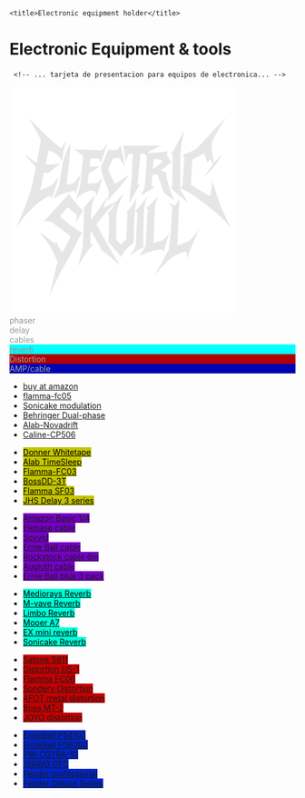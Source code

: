
<!DOCTYPE html>
<html lang="en">
<head>
    <meta charset="UTF-8">
    <meta name="viewport" content="width=device-width, initial-scale=1.0">
       <meta property="og:title" content="electricskull">
  <meta property="og:image" content="https://erickpolancoh.github.io/electricskull/electricskullMainFlayer.png">
  <meta name="description" content="Electric Skull: Electronic equipment & Tools Technology, cameras, guitar pedals, GPS, Dog GPS, Electronic components">
  <meta property="og:url" content="https://erickpolancoh.github.io/electricskull/">
     <link rel="stylesheet" href="style.css">
    <link rel="stylesheet" href="status.css">
    <link rel="stylesheet" href="media.css">
    <link href="https://fonts.googleapis.com/css2?family=Roboto&display=swap" rel="stylesheet">

    <title>Electronic equipment holder</title>
</head>
<body>
<div id="background_wrap"></div>
  <!--El maldito titulo-->
  <h1> 
    Electronic Equipment & tools
  </h1>







     <!-- ... tarjeta de presentacion para equipos de electronica... -->
    
   
<!-- ...video content wrapper... -->

<div class="logo-container">
  <img src="electricskull.svg" alt="Logo" />
</div>



<div>


<div class="demography-container">
<div class="demColor-lightblue" style="color: rgb(147, 147, 147);"><span>phaser</span></div>
<div class="demColor-yellow" style="color: rgb(155, 155, 155);"><span>delay</span></div>
<div class="demColor-purple" style="color: rgb(154, 154, 154);"><span>cables</span></div>
<div class="demColor-purple" style="background-color: aqua; color: rgb(149, 149, 149); "><span>reverb</span></div>
<div class="demColor-purple" style="background-color: rgb(178, 0, 0); color: rgb(167, 167, 167);  "><span>Distortion</span></div>
<div class="demColor-purple" style="background-color: rgb(0, 3, 178); color: rgb(167, 167, 167);  "><span>AMP/cable</span></div>
</div>

<main class="content">
  <!-- Aquí va tu contenido scrollable -->
           <!--ELECTRONICOS-->
   <nav class="navbar">
 
  <ul>
    <li><a href="https://amzn.to/4nbs7tW" target="_blank" rel="nofollowsponsored">buy at amazon </a></li>
    <li><a href="https://amzn.to/4g8agSm" target="_blank" rel="nofollowsponsored">flamma-fc05</a></li>
    <li><a href="https://amzn.to/3V0RBhR" target="_blank" rel="nofollowsponsored">Sonicake modulation</a></li>
    <li><a href="https://amzn.to/483nRZa" target="_blank" rel="nofollowsponsored">Behringer Dual-phase</a></li>
    <li><a href="https://amzn.to/4p6Vz6t"   target="_blank" rel="nofollosponsored">Alab-Novadrift</a></li>
    <li><a href="https://amzn.to/46qdnBV" target="_blank" rel="nofollosponsored">Caline-CP506</a></li>
    </ul>
    <!--TOOLS-->

<ul>
    <li ><a href="https://amzn.to/4ngwwMa"  target="_blank" rel="nofollosponsored" style="background-color: rgb(197, 197, 0); color: black;">Donner Whitetape</a></li>
    <li><a href="https://amzn.to/4nn1uTe" target="_blank" rel="nofollosponsored" style="background-color: rgb(197, 197, 0); color: black;" >Alab TimeSleep</a></li>
     <li><a href="https://amzn.to/47ONflF" target="_blank" rel="nofollosponsored" style="background-color: rgb(197, 197, 0); color: black;" >Flamma-FC03</a></li>
      <li><a href="https://amzn.to/3Ib3DCi" target="_blank" rel="nofollosponsored" style="background-color: rgb(197, 197, 0); color:black" >BossDD-3T</a></li>
       <li><a href="https://amzn.to/4nprT2N"  target="_blank" rel="nofollosponsored" style="background-color: rgb(197, 197, 0); color: black;" >Flamma SF03</a></li>
        <li><a href="https://amzn.to/47wvzLm" target="_blank" rel="nofollosponsored" style="background-color: rgb(197, 197, 0);color: black;" >JHS Delay 3 series</a></li>
    </ul>

 
<ul>
    <li ><a href="https://amzn.to/45SVyLN" target="_blank" rel="nofollosponsored" style="background-color: rgb(118, 0, 197);">Amazon Basic 1/4</a></li>
       <li ><a href="https://amzn.to/46eZLID" target="_blank" rel="nofollosponsored" style="background-color: rgb(118, 0, 197);">Elebase cable</a></li>
          <li ><a href="https://amzn.to/3JJkCfH" target="_blank" rel="nofollosponsored" style="background-color: rgb(118, 0, 197);">Sovvid</a></li>
             <li ><a href="https://amzn.to/4g8dIwi" target="_blank" rel="nofollosponsored" style="background-color: rgb(118, 0, 197);">Ernie Ball cable</a></li>
                <li ><a href="https://amzn.to/3V0EvBc" target="_blank" rel="nofollosponsored" style="background-color: rgb(118, 0, 197);">Rockstock cable 6in</a></li>
                   <li ><a href="https://amzn.to/480YgAc" target="_blank" rel="nofollosponsored" style="background-color: rgb(118, 0, 197);">Augioth cable</a></li>
                      <li ><a href="https://amzn.to/3I7X3MW" target="_blank" rel="nofollosponsored" style="background-color: rgb(118, 0, 197);">Ernie Ball blue 3 pack</a></li>
</ul>


<ul>
    <li ><a href="https://amzn.to/482WTAT" target="_blank"  rel="nofollosponsored" style="background-color: rgb(0, 255, 213); color: black;">Mediorays Reverb</a></li>
  <li ><a href="https://amzn.to/42goIlF" target="_blank" rel="nofollosponsored" style="background-color: rgb(0, 255, 213); color: black;">M-vave Reverb</a></li>
    <li ><a href="https://amzn.to/4m44xhY" target="_blank" rel="nofollosponsored" style="background-color: rgb(0, 255, 213); color: black;">Limbo Reverb </a></li>
      <li ><a href="https://amzn.to/47stNLf" target="_blank" rel="nofollosponsored" style="background-color: rgb(0, 255, 213); color: black;">Mooer A7</a></li>
        <li ><a href="https://amzn.to/3V4sc6Y" target="_blank" rel="nofollosponsored" style="background-color: rgb(0, 255, 213); color: black;">EX mini reverb</a></li>
          <li ><a href="https://amzn.to/4pgnvVu" target="_blank" rel="nofollowsponsored" style="background-color: rgb(0, 255, 213); color: black;">Sonicake Reverb</a></li>
</ul>


<ul>
     <li ><a href="https://amzn.to/4nj3sns" target="_blank" rel="nofollosponsored" style="background-color: rgb(197, 0, 0);">Satone S811</a></li>
     <li ><a href="https://amzn.to/3JNI7nH" target="_blank" rel="nofollosponsored" style="background-color: rgb(197, 0, 0);">Distortion DS-1 </a></li>
     <li ><a href="https://amzn.to/4mZ8kyw" target="_blank" rel="nofollosponsored" style="background-color: rgb(197, 0, 0);">Flamma FC06</a></li>
     <li ><a href="https://amzn.to/47wYLSu" target="_blank" rel="nofollosponsored" style="background-color: rgb(197, 0, 0);">Sondery Distortion</a></li>
     <li ><a href="https://amzn.to/3K7pknk" target="_blank" rel="nofollosponsored" style="background-color: rgb(197, 0, 0);">AFOT metal distortion</a></li>
     <li ><a href="https://amzn.to/41FamLx" target="_blank" rel="nofollosponsored" style="background-color: rgb(197, 0, 0);">Boss MT-2</a></li>
     <li ><a href="https://amzn.to/45StJ6k" target="_blank" rel="nofollosponsored" style="background-color: rgb(197, 0, 0);">JOYO distortion</a></li>
</ul>


<ul>
     <li ><a href="https://amzn.to/42bzbPg" target="_blank" rel="nofollosponsored" style="background-color: rgb(0, 36, 197);">ErnieBall P54103</a></li>
     <li ><a href="https://amzn.to/4nhGrRR" target="_blank" rel="nofollosponsored" style="background-color: rgb(0, 36, 197);">ErnieBall P06080</a></li>
     <li ><a href="https://amzn.to/483sEtC" target="_blank" rel="nofollosponsored" style="background-color: rgb(0, 36, 197);">PW-CGTRA-10</a></li>
     <li ><a href="https://amzn.to/4mnu1qV" target="_blank" rel="nofollosponsored" style="background-color: rgb(0, 36, 197);">18AWG OFC</a></li>
     <li ><a href="https://amzn.to/4m2rmm0" target="_blank" rel="nofollosponsored" style="background-color: rgb(0, 36, 197);">Fender professional</a></li>
     <li ><a href="https://amzn.to/45REuFT" target="_blank" rel="nofollosponsored" style="background-color: rgb(0, 36, 197);">Fender Deluxe Series</a></li>
</ul>



</nav>

</main>








 


 
     

<script src="audio.js"></script>

</body>
</html>

